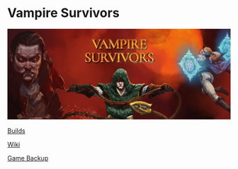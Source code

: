 # Vampire Survivors

![Vampire Survivors](Resource/Vampire-Survivors-hero.jpg)

[Builds](Builds)

[Wiki](https://vampire-survivors.fandom.com/wiki/)

[Game Backup](Backup/)